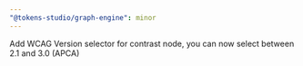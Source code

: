 ```yaml
---
"@tokens-studio/graph-engine": minor
---
```


Add WCAG Version selector for contrast node, you can now select between 2.1 and 3.0 (APCA)
